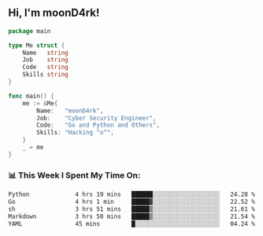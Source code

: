 <h2> Hi, I'm moonD4rk!</h2>

```go
package main

type Me struct {
	Name   string
	Job    string
	Code   string
	Skills string
}

func main() {
	me := &Me{
		Name:   "moonD4rk",
		Job:    "Cyber Security Engineer",
		Code:   "Go and Python and Others",
		Skills: "Hacking ^o^",
	}
	_ = me
}
```

<h3>📊 This Week I Spent My Time On:</h3>
<!-- <img align='right' src="https://github-readme-stats.vercel.app/api?username=moond4rk&show_icons=true&theme=radical", width="300" height="150"> -->

<!--START_SECTION:waka-->

```txt
Python             4 hrs 19 mins   ██████░░░░░░░░░░░░░░░░░░░   24.28 %
Go                 4 hrs 1 min     █████▓░░░░░░░░░░░░░░░░░░░   22.52 %
sh                 3 hrs 51 mins   █████▒░░░░░░░░░░░░░░░░░░░   21.61 %
Markdown           3 hrs 50 mins   █████▒░░░░░░░░░░░░░░░░░░░   21.54 %
YAML               45 mins         █░░░░░░░░░░░░░░░░░░░░░░░░   04.24 %
```

<!--END_SECTION:waka-->


